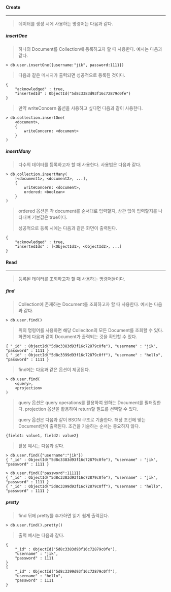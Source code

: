 #### Create

------

> 데이터를 생성 시에 사용하는 명령어는 다음과 같다.



##### insertOne

> 하나의 Document를 Collection에 등록하고자 할 때 사용한다. 예시는 다음과 같다.

```
> db.user.insertOne({username:"jik", password:1111})
```

> 다음과 같은 메시지가 출력되면 성공적으로 등록된 것이다.

```
{
	"acknowledged" : true,
	"insertedId" : ObjectId("5d8c3383d93f16c72879c0fe")
}
```

> 만약 writeConcern 옵션을 사용하고 싶다면 다음과 같이 사용한다.

```
> db.collection.insertOne(
	<document>, 
    {
     	writeConcern: <document>
    }
)
```



##### insertMany

> 다수의 데이터를 등록하고자 할 때 사용한다. 사용법은 다음과 같다.

```
> db.collection.insertMany(
	[<document1>, <document2>, ...],
	{
		writeConcern: <document>,
		ordered: <boolean>
	}
)
```

> ordered 옵션은 각 document를 순서대로 입력할지, 상관 없이 입력할지를 나타내며 기본값은 true이다.
>
> 성공적으로 등록 시에는 다음과 같은 화면이 출력된다.

```
{
	"acknowledged" : true,
	"insertedIds" : [<ObjectId1>, <ObjectId2>, ...]
}
```





#### Read

------

> 등록된 데이터를 조회하고자 할 때 사용하는 명령어들이다.



##### find

> Collection에 존재하는 Document를 조회하고자 할 때 사용한다. 예시는 다음과 같다.

```
> db.user.find()
```

> 위의 명령어를 사용하면 해당 Colleciton의 모든 Document를 조회할 수 있다. 화면에 다음과 같이 Document가 출력되는 것을 확인할 수 있다.

```
{ "_id" : ObjectId("5d8c3383d93f16c72879c0fe"), "username" : "jik", "password" : 1111 }
{ "_id" : ObjectId("5d8c3399d93f16c72879c0ff"), "username" : "hello", "password" : 1111 }
```

> find에는 다음과 같은 옵션이 제공된다.

```
> db.user.find(
	<query>,
	<projection>
)
```

> query 옵션은 query operations를 활용하여 원하는 Document를 필터링한다. projection 옵션을 활용하여 return할 필드를 선택할 수 있다.
>
> query 옵션은 다음과 같이 BSON 구조로 기술한다. 해당 조건에 맞는 Document만이 출력된다. 조건을 기술하는 순서는 중요하지 않다.

```
{field1: value1, field2: value2}
```

> 활용 예시는 다음과 같다.

```
> db.user.find({"username":"jik"})
{ "_id" : ObjectId("5d8c3383d93f16c72879c0fe"), "username" : "jik", "password" : 1111 }

> db.user.find({"password":1111})
{ "_id" : ObjectId("5d8c3383d93f16c72879c0fe"), "username" : "jik", "password" : 1111 }
{ "_id" : ObjectId("5d8c3399d93f16c72879c0ff"), "username" : "hello", "password" : 1111 }
```





##### pretty

> find 뒤에 pretty를 추가하면 읽기 쉽게 출력된다.

```
> db.user.find().pretty()
```

> 출력 예시는 다음과 같다.

```
{
    "_id" : ObjectId("5d8c3383d93f16c72879c0fe"),
    "username" : "jik",
    "password" : 1111
}
{
    "_id" : ObjectId("5d8c3399d93f16c72879c0ff"),
    "username" : "hello",
    "password" : 1111
}
```

